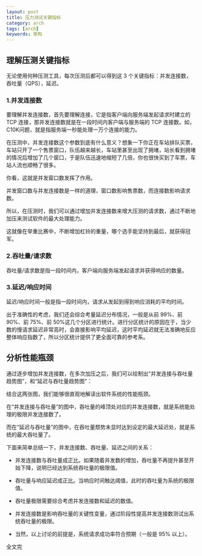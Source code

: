```yaml
---
layout: post
title: 压力测试关键指标
category: arch
tags: [arch]
keywords: 架构
---
```



## 理解压测关键指标

无论使用何种压测工具，每次压测后都可以得到这 3 个关键指标：并发连接数，吞吐量（QPS），延迟。

### 1.并发连接数

要理解并发连接数，首先要理解连接，它是指客户端向服务端发起请求时建立的 TCP 连接，那并发连接数就是在一段时间内客户端与服务端的 TCP 连接数。如，C10K问题，就是指服务端一秒能处理一万个连接的能力。

在压测中，并发连接数这个参数到底有什么意义？想象一下你正在车站排队买票，车站只开了一个售票窗口，队伍越来越长，车站里甚至出现了拥堵，站长看到拥堵的情况后增加了几个窗口，于是队伍迅速地缩短了几倍，你也很快买到了车票，车站人流也顺畅了很多。

你看，这就是并发窗口数发挥了作用。

并发窗口数与并发连接数是一样的道理，窗口数影响售票数，而连接数影响请求数。

所以，在压测时，我们可以通过增加并发连接数来增大压测的请求数，通过不断地加压来测试软件的最大处理能力。

这就像在举重比赛中，不断增加杠铃的重量，哪个选手能坚持到最后，就获得冠军。

### 2.吞吐量/请求数

吞吐量/请求数是指一段时间内，客户端向服务端发起请求并获得响应的数量。

### 3.延迟/响应时间

延迟/响应时间一般是指一段时间内，请求从发起到得到响应消耗的平均时间。

出于准确性的考虑，我们还会综合考量延迟分布情况，一般是从前 99%、前 90%、前 75%、前 50%这几个分区进行统计。进行分区统计的原因在于，当少数的慢请求延迟非常高时，会直接影响平均延迟，这时平均延迟就无法准确地反应整体响应指数了，所以分区统计提供了更全面可靠的参考系。

## 分析性能瓶颈

通过逐步增加并发连接数，在多次加压之后，我们可以绘制出“并发连接与吞吐量趋势图”，和“延迟与吞吐量趋势图”：

结合这两张图，我们能够很直观地解读出软件系统的性能瓶颈。

在“并发连接与吞吐量”的图中，吞吐量的峰顶处对应的并发连接数，就是系统能处理的极限并发连接数了。

而在“延迟与吞吐量”的图中，在吞吐量颓势未显时达到设定的最大延迟处，就是系统的最大吞吐量了。

下面来简单总结一下，并发连接数、吞吐量、延迟之间的关系：

*   并发连接数与吞吐量成正比。如果随着并发数的增加，吞吐量不再提升甚至开始下降，说明已经达到系统吞吐量的极限值。

*   吞吐量与响应延迟成正比。当响应时间触达阈值，此时的吞吐量为系统的极限值。

*   吞吐量极限需要综合考虑并发连接数和延迟的数值。

*   并发连接数是影响吞吐量的关键性变量，通过阶段性提高并发连接数测试出系统吞吐量的极限。

*   当然，以上讨论的前提是，系统请求成功率符合预期（一般是 95% 以上）。



全文完

